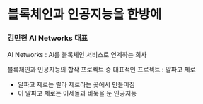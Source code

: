 # 블록체인과 인공지능을 한방에

### 김민현 AI Networks 대표

AI Networks : Ai를 블록체인 서비스로 연계하는 회사

블록체인과 인공지능의 합작 프로젝트 중 대표적인 프로젝트 : 알파고 제로
  - 알파고 제로는 릴라 제로라는 곳에서 만들어짐
  - 이 알파고 제로는 이세돌과 바둑을 둔 인공지능
